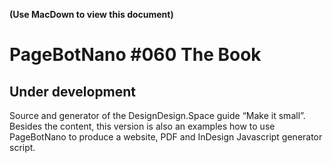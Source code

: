 **(Use MacDown to view this document)**

# PageBotNano #060 The Book

## Under development

Source and generator of the DesignDesign.Space guide “Make it small”. 
Besides the content, this version is also an examples how to use PageBotNano to produce a website, PDF and InDesign Javascript generator script.